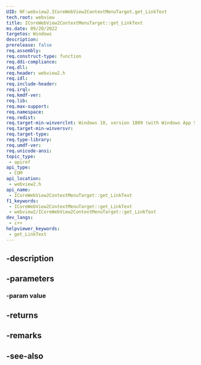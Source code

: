 ```yaml
---
UID: NF:webview2.ICoreWebView2ContextMenuTarget.get_LinkText
tech.root: webview
title: ICoreWebView2ContextMenuTarget::get_LinkText
ms.date: 09/20/2022
targetos: Windows
description: 
prerelease: false
req.assembly: 
req.construct-type: function
req.ddi-compliance: 
req.dll: 
req.header: webview2.h
req.idl: 
req.include-header: 
req.irql: 
req.kmdf-ver: 
req.lib: 
req.max-support: 
req.namespace: 
req.redist: 
req.target-min-winverclnt: Windows 10, version 1809 (with Windows App SDK 1.1 or later)
req.target-min-winversvr: 
req.target-type: 
req.type-library: 
req.umdf-ver: 
req.unicode-ansi: 
topic_type:
 - apiref
api_type:
 - COM
api_location:
 - webview2.h
api_name:
 - ICoreWebView2ContextMenuTarget::get_LinkText
f1_keywords:
 - ICoreWebView2ContextMenuTarget::get_LinkText
 - webview2/ICoreWebView2ContextMenuTarget::get_LinkText
dev_langs:
 - c++
helpviewer_keywords:
 - get_LinkText
---
```


## -description

## -parameters

### -param value

## -returns

## -remarks

## -see-also

